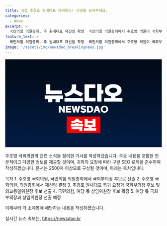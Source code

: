 ```yaml
---
title: 국힘 추경호 원내대표 재귀윈드! 의견을 모아주세요.
categories:
  - News
excerpt: >
  국민의힘 의원총회, 추 원내대표 재신임 확정  국민의힘 의원총회에서 주호영 의원이 국회부의장 후보로 선출되고, 추경호 원내대표 재신임이 확정됐다. 또한 외교통일위원장 후보에는 김석기 의원이 선출됐다. 추 원내대표의 복귀를 촉구하며, 국민의힘은 포괄적인 국회 운영에 대응할 의사를 밝혔다. 향후 국회의 행보에는 추 원내대표의 결정이 기다려진다.
feature_text: >
  국민의힘 의원총회, 추 원내대표 재신임 확정  국민의힘 의원총회에서 주호영 의원이 국회부의장 후보로 선출되고, 추경호 원내대표 재신임이 확정됐다. 또한 외교통일위원장 후보에는 김석기 의원이 선출됐다. 추 원내대표의 복귀를 촉구하며, 국민의힘은 포괄적인 국회 운영에 대응할 의사를 밝혔다. 향후 국회의 행보에는 추 원내대표의 결정이 기다려진다.
image: '/assets/img/newsdao_breakingnews.jpg'
---
```


<p><img src="/assets/img/newsdao_breakingnews.jpg" alt="koreaapp 속보" /></p>

<p>주호영 국회의원의 관련 소식을 정리한 기사를 작성하겠습니다. 주요 내용을 포함한 전문적이고 다양한 정보를 제공할 것이며, 귀하의 요청에 따라 구글 SEO 로직을 준수하여 작성하겠습니다. 문서는 2500자 이상으로 구성될 것이며, 아래는 목차입니다.</p>

<p>목차
1. 주호영 국회의원, 국민의힘 의원총회에서 국회부의장 후보로 선출
2. 주호영 국회의원, 의원총회에서 재신임 결정
3. 추경호 원내대표 복귀 요청과 국회부의장 후보 및 외교통일위원장 후보 선출
4. 국민의힘, 여당 몫 상임위원장 후보 확정
5. 여당 몫 국회부의장과 상임위원장 선출 예정</p>

<p>이제부터 각 소제목에 해당하는 내용을 작성하겠습니다.</p>
실시간 뉴스 속보는, <a href="https://newsdao.kr" rel="dofollow">https://newsdao.kr</a>


